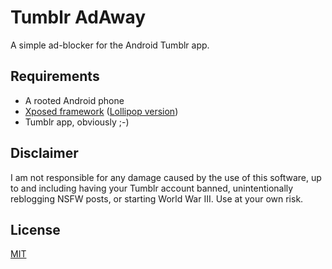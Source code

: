 # Tumblr AdAway

A simple ad-blocker for the Android Tumblr app.

## Requirements

- A rooted Android phone
- [Xposed framework](http://forum.xda-developers.com/xposed/xposed-installer-versions-changelog-t2714053)
  ([Lollipop version](http://forum.xda-developers.com/showthread.php?t=3034811))
- Tumblr app, obviously ;-)

## Disclaimer

I am not responsible for any damage caused by the use of this software, 
up to and including having your Tumblr account banned, unintentionally 
reblogging NSFW posts, or starting World War III. Use at your own risk.

## License

[MIT](http://opensource.org/licenses/MIT)
